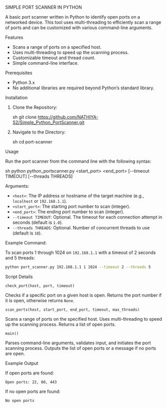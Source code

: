 SIMPLE PORT SCANNER IN PYTHON

A basic port scanner written in Python to identify open ports on a networked device. This tool uses multi-threading to efficiently scan a range of ports and can be customized with various command-line arguments.

Features

- Scans a range of ports on a specified host.
- Uses multi-threading to speed up the scanning process.
- Customizable timeout and thread count.
- Simple command-line interface.

Prerequisites

- Python 3.x
- No additional libraries are required beyond Python’s standard library.

Installation

1. Clone the Repository:

   sh
   git clone https://github.com/NATHIYA-S2/Simple_Python_PortScanner.git
   

3. Navigate to the Directory:

   sh
   cd port-scanner
   

Usage

Run the port scanner from the command line with the following syntax:

sh
python python_portscanner.py <host> <start_port> <end_port> [--timeout TIMEOUT] [--threads THREADS]


Arguments:

- `<host>`: The IP address or hostname of the target machine (e.g., `localhost` or `192.168.1.1`).
- `<start_port>`: The starting port number to scan (integer).
- `<end_port>`: The ending port number to scan (integer).
- `--timeout TIMEOUT`: Optional. The timeout for each connection attempt in seconds (default is `1.0`).
- `--threads THREADS`: Optional. Number of concurrent threads to use (default is `10`).

Example Command:

To scan ports 1 through 1024 on `192.168.1.1` with a timeout of 2 seconds and 5 threads:

```sh
python port_scanner.py 192.168.1.1 1 1024 --timeout 2 --threads 5
```

Script Details

`check_port(host, port, timeout)`

Checks if a specific port on a given host is open. Returns the port number if it is open, otherwise returns `None`.

`scan_ports(host, start_port, end_port, timeout, max_threads)`

Scans a range of ports on the specified host. Uses multi-threading to speed up the scanning process. Returns a list of open ports.

`main()`

Parses command-line arguments, validates input, and initiates the port scanning process. Outputs the list of open ports or a message if no ports are open.

Example Output

If open ports are found:

```
Open ports: 22, 80, 443
```

If no open ports are found:

```
No open ports
